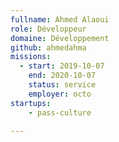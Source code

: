 ```yaml
---
fullname: Ahmed Alaoui
role: Développeur
domaine: Développement
github: ahmedahma
missions:
  - start: 2019-10-07
    end: 2020-10-07
    status: service
    employer: octo
startups:
    - pass-culture

---
```


